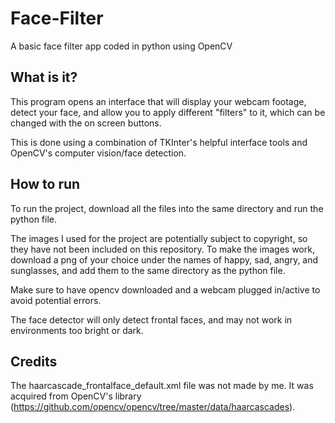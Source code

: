 # Face-Filter
A basic face filter app coded in python using OpenCV

## What is it?
This program opens an interface that will display your webcam footage, detect your face, and allow you to apply different "filters" to it, which can be changed with the on screen buttons. 

This is done using a combination of TKInter's helpful interface tools and OpenCV's computer vision/face detection. 

## How to run
To run the project, download all the files into the same directory and run the python file. 

The images I used for the project are potentially subject to copyright, so they have not been included on this repository. To make the images work, download a png of your choice under the names of happy, sad, angry, and sunglasses, and add them to the same directory as the python file.

Make sure to have opencv downloaded and a webcam plugged in/active to avoid potential errors. 

The face detector will only detect frontal faces, and may not work in environments too bright or dark.

## Credits
The haarcascade_frontalface_default.xml file was not made by me. It was acquired from OpenCV's library (https://github.com/opencv/opencv/tree/master/data/haarcascades).
